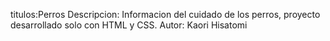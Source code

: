 
titulos:Perros
Descripcion: Informacion del cuidado de los perros, proyecto desarrollado solo con HTML y CSS.
Autor: Kaori Hisatomi